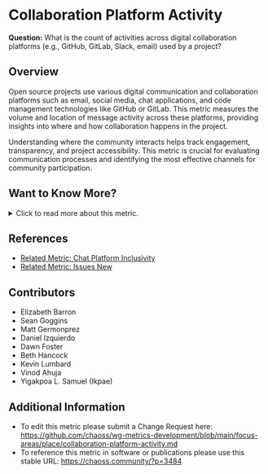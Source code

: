# Collaboration Platform Activity

**Question:** What is the count of activities across digital collaboration platforms (e.g., GitHub, GitLab, Slack, email) used by a project?

## Overview
Open source projects use various digital communication and collaboration platforms such as email, social media, chat applications, and code management technologies like GitHub or GitLab. This metric measures the volume and location of message activity across these platforms, providing insights into where and how collaboration happens in the project.

Understanding where the community interacts helps track engagement, transparency, and project accessibility. This metric is crucial for evaluating communication processes and identifying the most effective channels for community participation.

## Want to Know More?
<span markdown="1"><details>
<summary>Click to read more about this metric.</summary>

### Objectives
The Collaboration Platform Activity metric helps:
- Understand where the community is collaborating and how it communicates.
- Identify the processes followed by each project based on communication logs.
- Demonstrate the level of transparency in project communications.
- Help contributors find the appropriate platform for making contributions and connecting with the project.
- Enable project maintainers to determine the optimal number of communication channels to efficiently share information and engage contributors.
- Identify the lowest-barrier channels for engagement.
- Support other metrics, such as [Burstiness](https://chaoss.community/?p=3447), [Project Velocity](https://chaoss.community/?p=3572), [Activity Dates and Times](https://chaoss.community/?p=3444), and [Chat Platform Inclusivity](https://chaoss.community/?p=3536).

### Data Collection Strategies
The unit of data collection is the individual activity on a platform. Metadata related to this metric can include:
- Timestamp of the activity
- Sender (user or bot)
- Threaded or non-threaded platform type
- Data collection date
- Platform message identifier

### Filters
* Number of people
* Number of messages
* Number of comments on Issues and Change Requests
* Type of channel (mailing list, irc, and so on)
* Activity per day of the week
* [Contribution attributions](https://chaoss.community/metric-contribution-attribution/) (e.g., people or organizations)

### Visualizations
1. **Visualization of Platform Activity:**  
   Display the count of platform activities over time.
   ![GrimoireLab Implementation](https://raw.githubusercontent.com/chaoss/wg-metrics-development/main/focus-areas/place/images/collaboration-platforms.png)  
   *Figure 1: Collaboration platform activity chart (GrimoireLab)*

2. **Interactive Dashboards:**  
   [GrimoireLab Dashboard](https://chaoss.biterg.io/app/kibana#/dashboard/ab68fe20-17f2-11e9-872f-e17019e68d6d)
   *Figure 2: GrimoireLab dashboard displaying platform activity metrics (GrimoireLab)*

<br></details></span>


## References
- [Related Metric: Chat Platform Inclusivity](https://chaoss.community/?p=3536)
- [Related Metric: Issues New](https://chaoss.community/?p=3634)

## Contributors
- Elizabeth Barron
- Sean Goggins
- Matt Germonprez
- Daniel Izquierdo
- Dawn Foster
- Beth Hancock
- Kevin Lumbard
- Vinod Ahuja
- Yigakpoa L. Samuel (Ikpae)

## Additional Information
- To edit this metric please submit a Change Request here: https://github.com/chaoss/wg-metrics-development/blob/main/focus-areas/place/collaboration-platform-activity.md
- To reference this metric in software or publications please use this stable URL: https://chaoss.community/?p=3484

<!-- # For groupings in the knowledge base
 Context tags: Collaboration Platform, Chat platform, Platform Activity
 Keyword tags: GitHub, GitLab, IRC, Slack, Email, place, where
 -->

